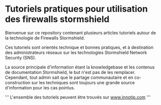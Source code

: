 # Tutoriels pratiques pour utilisation des firewalls stormshield

Bienvenue sur ce repository contenant plusieurs articles tutoriels autour de la technologie de Firewalls Stormshield.

Ces tutoriels sont orientés technique et bonnes pratiques, et à destination des administrateurs réseaux sur les technologies Stormshield Network Security (SNS).

La source principale d'information étant la knowledgebase et les contenus de documentation Stormshield, le but n'est pas de les remplacer. Cependant, tout admin sait que le partage communautaire et en co-construction sur les techniques sont toujours une grande source d'information pour les cas pointus.

''' L'ensemble des tutoriels peuvent être trouvés sur www.innotip.com '''
